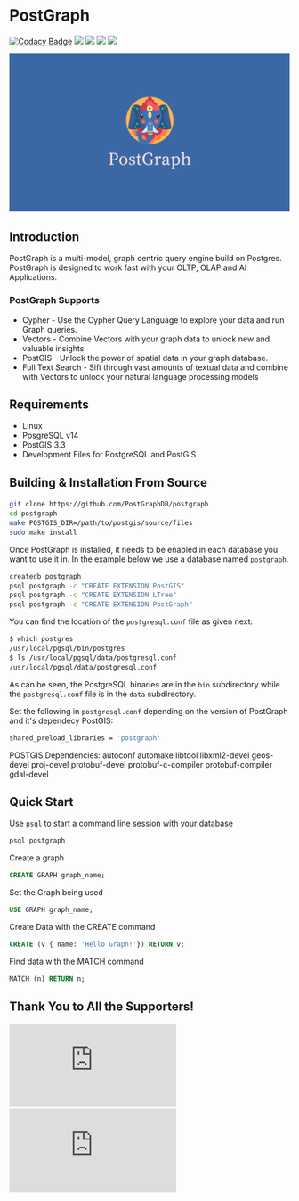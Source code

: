 # PostGraph

[![Codacy Badge](https://api.codacy.com/project/badge/Grade/854cafdbd0394189bec10e8fdd17df7f)](https://app.codacy.com/gh/PostGraphDB/postgraph?utm_source=github.com&utm_medium=referral&utm_content=PostGraphDB/postgraph&utm_campaign=Badge_Grade)   <a href="https://github.com/PostGraphDB/PostGraph/blob/master/LICENSE"><img src="https://img.shields.io/github/license/PostGraphDB/PostGraph"/></a>   <a href="https://github.com/PostGraphDB/PostGraph/issues"><img src="https://img.shields.io/github/issues/PostGraphDB/PostGraph"/></a>   <a href="https://github.com/PostGraphDB/PostGraph/network/members"><img src="https://img.shields.io/github/forks/PostGraphDB/PostGraph"/></a>   <a href="https://github.com/PostGraphDB/PostGraph/stargazers"><img src="https://img.shields.io/github/stars/PostGraphDB/PostGraph"/></a>
<p align="center">
 <img src="/logo.png">
</p>

## Introduction
PostGraph is a multi-model, graph centric query engine build on Postgres. PostGraph is designed to work fast with your OLTP, OLAP and AI Applications.

### PostGraph Supports
-   Cypher - Use the Cypher Query Language to explore your data and run Graph queries.
-   Vectors - Combine Vectors with your graph data to unlock new and valuable insights 
-   PostGIS - Unlock the power of spatial data in your graph database.
-   Full Text Search - Sift through vast amounts of textual data and combine with Vectors to unlock your natural language processing models

## Requirements
-   Linux
-   PosgreSQL v14
-   PostGIS 3.3
-   Development Files for PostgreSQL and PostGIS

## Building & Installation From Source
```bash
git clone https://github.com/PostGraphDB/postgraph
cd postgraph
make POSTGIS_DIR=/path/to/postgis/source/files
sudo make install
```

Once PostGraph is installed, it needs to be enabled in each database you want to use it in. In the example below we use a database named `postgraph`.
```bash
createdb postgraph
psql postgraph -c "CREATE EXTENSION PostGIS"
psql postgraph -c "CREATE EXTENSION LTree"
psql postgraph -c "CREATE EXTENSION PostGraph"
```

You can find the location of the `postgresql.conf` file as given next:
```bash
$ which postgres
/usr/local/pgsql/bin/postgres
$ ls /usr/local/pgsql/data/postgresql.conf
/usr/local/pgsql/data/postgresql.conf
```
As can be seen, the PostgreSQL binaries are in the `bin` subdirectory while the `postgresql.conf` file is in the `data` subdirectory.

Set the following in `postgresql.conf` depending on the version of PostGraph and it's dependecy PostGIS:
```bash
shared_preload_libraries = 'postgraph'
```

POSTGIS Dependencies:
autoconf automake libtool libxml2-devel geos-devel proj-devel protobuf-devel protobuf-c-compiler protobuf-compiler gdal-devel

## Quick Start

Use `psql` to start a command line session with your database
```bash
psql postgraph
```

Create a graph
```sql
CREATE GRAPH graph_name;
```

Set the Graph being used
```sql
USE GRAPH graph_name;
```

Create Data with the CREATE command
```sql
CREATE (v { name: 'Hello Graph!'}) RETURN v;
```

Find data with the MATCH command
```sql
MATCH (n) RETURN n;
```

## Thank You to All the Supporters!
![Stargazers repo roster for @Postgraphdb/postgraph](http://bytecrank.com/nastyox/reporoster/php/stargazersSVG.php?user=Postgraphdb&repo=postgraph)
![Forkers repo roster for @Postgraphdb/postgraph](http://bytecrank.com/nastyox/reporoster/php/forkersSVG.php?user=Postgraphdb&repo=postgraph)
